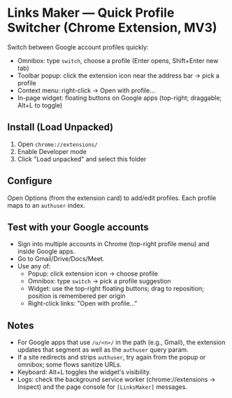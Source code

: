 # Links Maker — Quick Profile Switcher (Chrome Extension, MV3)

Switch between Google account profiles quickly:
- Omnibox: type `switch`, choose a profile (Enter opens, Shift+Enter new tab)
- Toolbar popup: click the extension icon near the address bar → pick a profile
- Context menu: right-click → Open with profile…
- In-page widget: floating buttons on Google apps (top-right; draggable; Alt+L to toggle)

## Install (Load Unpacked)
1. Open `chrome://extensions/`
2. Enable Developer mode
3. Click "Load unpacked" and select this folder

## Configure
Open Options (from the extension card) to add/edit profiles. Each profile maps to an `authuser` index.

## Test with your Google accounts
- Sign into multiple accounts in Chrome (top-right profile menu) and inside Google apps.
- Go to Gmail/Drive/Docs/Meet.
- Use any of:
  - Popup: click extension icon → choose profile
  - Omnibox: type `switch` → pick a profile suggestion
  - Widget: use the top-right floating buttons; drag to reposition; position is remembered per origin
  - Right-click links: "Open with profile…"

## Notes
- For Google apps that use `/u/<n>/` in the path (e.g., Gmail), the extension updates that segment as well as the `authuser` query param.
- If a site redirects and strips `authuser`, try again from the popup or omnibox; some flows sanitize URLs.
- Keyboard: Alt+L toggles the widget's visibility.
- Logs: check the background service worker (chrome://extensions → Inspect) and the page console for `[LinksMaker]` messages.
